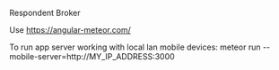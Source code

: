 Respondent Broker

Use https://angular-meteor.com/ 

To run app server working with local lan mobile devices:
meteor run --mobile-server=http://MY_IP_ADDRESS:3000
